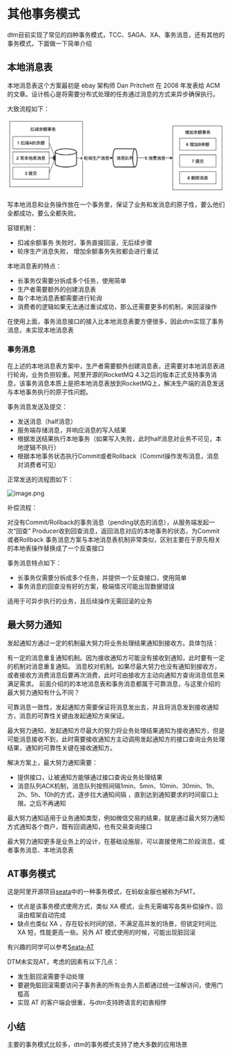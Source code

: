 # 其他事务模式

dtm目前实现了常见的四种事务模式，TCC、SAGA、XA、事务消息，还有其他的事务模式，下面做一下简单介绍

## 本地消息表


本地消息表这个方案最初是 ebay 架构师 Dan Pritchett 在 2008 年发表给 ACM 的文章。设计核心是将需要分布式处理的任务通过消息的方式来异步确保执行。

大致流程如下：

![local_msg_table](../imgs/local_msg_table.jpg)

写本地消息和业务操作放在一个事务里，保证了业务和发消息的原子性，要么他们全都成功，要么全都失败。

容错机制：

- 扣减余额事务 失败时，事务直接回滚，无后续步骤
- 轮序生产消息失败， 增加余额事务失败都会进行重试

本地消息表的特点：

- 长事务仅需要分拆成多个任务，使用简单
- 生产者需要额外的创建消息表
- 每个本地消息表都需要进行轮询
- 消费者的逻辑如果无法通过重试成功，那么还需要更多的机制，来回滚操作

在使用上面，事务消息接口的接入比本地消息表要方便很多，因此dtm实现了事务消息，未实现本地消息表

### 事务消息

在上述的本地消息表方案中，生产者需要额外创建消息表，还需要对本地消息表进行轮询，业务负担较重。阿里开源的RocketMQ 4.3之后的版本正式支持事务消息，该事务消息本质上是把本地消息表放到RocketMQ上，解决生产端的消息发送与本地事务执行的原子性问题。

事务消息发送及提交：

- 发送消息（half消息）
- 服务端存储消息，并响应消息的写入结果
- 根据发送结果执行本地事务（如果写入失败，此时half消息对业务不可见，本地逻辑不执行）
- 根据本地事务状态执行Commit或者Rollback（Commit操作发布消息，消息对消费者可见）

正常发送的流程图如下：

![image.png](/img/bVcXNbU)

补偿流程：

对没有Commit/Rollback的事务消息（pending状态的消息），从服务端发起一次“回查”
Producer收到回查消息，返回消息对应的本地事务的状态，为Commit或者Rollback
事务消息方案与本地消息表机制非常类似，区别主要在于原先相关的本地表操作替换成了一个反查接口

事务消息特点如下：

- 长事务仅需要分拆成多个任务，并提供一个反查接口，使用简单
- 事务消息的回查没有好的方案，极端情况可能出现数据错误

适用于可异步执行的业务，且后续操作无需回滚的业务

## 最大努力通知

发起通知方通过一定的机制最大努力将业务处理结果通知到接收方。具体包括：

有一定的消息重复通知机制。因为接收通知方可能没有接收到通知，此时要有一定的机制对消息重复通知。
消息校对机制。如果尽最大努力也没有通知到接收方，或者接收方消费消息后要再次消费，此时可由接收方主动向通知方查询消息信息来满足需求。
前面介绍的的本地消息表和事务消息都属于可靠消息，与这里介绍的最大努力通知有什么不同？

可靠消息一致性，发起通知方需要保证将消息发出去，并且将消息发到接收通知方，消息的可靠性关键由发起通知方来保证。

最大努力通知，发起通知方尽最大的努力将业务处理结果通知为接收通知方，但是可能消息接收不到，此时需要接收通知方主动调用发起通知方的接口查询业务处理结果，通知的可靠性关键在接收通知方。

解决方案上，最大努力通知需要：

- 提供接口，让被通知方能够通过接口查询业务处理结果
- 消息队列ACK机制，消息队列按照间隔1min、5min、10min、30min、1h、2h、5h、10h的方式，逐步拉大通知间隔 ，直到达到通知要求的时间窗口上限。之后不再通知

最大努力通知适用于业务通知类型，例如微信交易的结果，就是通过最大努力通知方式通知各个商户，既有回调通知，也有交易查询接口

最大努力通知更多是业务上的设计，在基础设施层，可以直接使用二阶段消息，或者事务消息、本地消息表

## AT事务模式

这是阿里开源项目[seata](https://github.com/seata/seata)中的一种事务模式，在蚂蚁金服也被称为FMT。

- 优点是该事务模式使用方式，类似 XA 模式，业务无需编写各类补偿操作，回滚由框架自动完成
- 缺点也类似 XA ，存在较长时间的锁，不满足高并发的场景，但锁定时间比 XA 短，性能更高一些。另外 AT 模式使用的时候，可能出现脏回滚

有兴趣的同学可以参考[Seata-AT](http://seata.io/zh-cn/docs/dev/mode/xa-mode.html)

DTM未实现AT，考虑的因素有以下几点：

- 发生脏回滚需要手动处理
- 要避免脏回滚需要访问子事务表的所有业务人员都通过统一注解访问，使用门槛高
- 实现 AT 的客户端会很重，与dtm支持跨语言的初衷相悖


## 小结

主要的事务模式比较多，dtm的事务模式支持了绝大多数的应用场景
